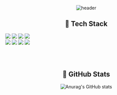 <div align = "center">  
    
![header](https://capsule-render.vercel.app/api?type=waving&color=auto&height=240&section=header&text=YouJung+Jang&fontSize=70&animation=fadeIn&fontAlignY=38&desc=Hello%20World,%20Welcome%20to%20my%20Github!&descAlignY=57&descAlign=62)

 
   
<!--
[![Typing SVG](https://readme-typing-svg.demolab.com?font=Alkatra&weight=500&size=45&duration=7000&pause=11&color=FFFFFF&center=false&vCenter=false&multiline=true&repeat=true&width=1000&height=100&lines=Hello+World!+Welcome+To+YouJung's+GitHub)](https://git.io/typing-svg)

<p align="center">
  <img src="https://readme-typing-svg.demolab.com/?lines=Type+messages+everywhere!;Add+a+bio+to+your+profile!;Add+a+description+to+your+repo!;Make+your+readme+stand+out!&font=Fira%20Code&center=true&width=380&height=50&duration=4000&pause=1000" alt="Example Usage - README Typing SVG">
</p>

-->


    
## 🌱 Tech Stack 
<div style="display:flex; flex-direction:column; align-items:flex-start;">
    <div align= "center">
        <img src="https://img.shields.io/badge/Java-007396?style=for-the-badge&logo=Java&logoColor=white">
        <img src="https://img.shields.io/badge/Spring Boot-6DB33F?style=for-the-badge&logo=spring boot&logoColor=white"> 
        <img src="https://img.shields.io/badge/Node.js-339933?style=for-the-badge&logo=Node.js&logoColor=white">
        <img src="https://img.shields.io/badge/C++-00599C?style=for-the-badge&logo=cplusplus&logoColor=white">
    </div>
    <div>
        <img src="https://img.shields.io/badge/mysql-4479A1?style=for-the-badge&logo=mysql&logoColor=white"> 
        <img src="https://img.shields.io/badge/linux-FCC624?style=for-the-badge&logo=linux&logoColor=black"> 
        <img src="https://img.shields.io/badge/Amazon AWS-232F3E?style=for-the-badge&logo=amazon aws&logoColor=white"> 
        <img src="https://img.shields.io/badge/Docker-2496ED?style=for-the-badge&logo=Docker&logoColor=white">
    </div>
</div>

<br></br>
## 🏅 GitHub Stats
![Anurag's GitHub stats](https://github-readme-stats.vercel.app/api?username=JangYouJung&show_icons=true&theme=radical)
<br></br>

<!--
## 🖥️ My Coding Stats
[![Solved.ac Profile](http://mazassumnida.wtf/api/v2/generate_badge?boj=sunny819819)](https://solved.ac/sunny819819)
<br></br>
</div>
-->
